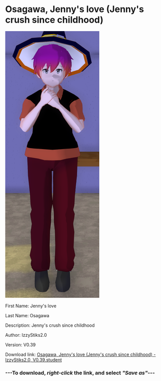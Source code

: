 # Osagawa, Jenny's love (Jenny's crush since childhood)

<img src = "https://raw.githubusercontent.com/Arbiter1223/Daigaku-Gurashi-Custom-Students/master/Students/Files/Osagawa%2C%20Jenny's%20love%20(Jenny's%20crush%20since%20childhood).png">

First Name: Jenny's love

Last Name: Osagawa

Description: Jenny's crush since childhood

Author: IzzyStiks2.0

Version: V0.39

Download link: <a href="https://raw.githubusercontent.com/Arbiter1223/Daigaku-Gurashi-Custom-Students/master/Students/Files/Osagawa%2C%20Jenny's%20love%20(Jenny's%20crush%20since%20childhood)%20-%20IzzyStiks2.0%2C%20V0.39.student">Osagawa, Jenny's love (Jenny's crush since childhood) - IzzyStiks2.0, V0.39.student</a>

### ---**To download, _right-click_ the link, and select _"Save as"_**---
